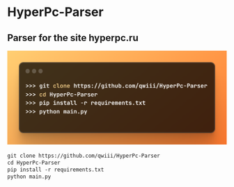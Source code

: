 # HyperPc-Parser
## Parser for the site hyperpc.ru
![code](https://github.com/qwiii/HyperPc-Parser/blob/main/github_code.png)
```
git clone https://github.com/qwiii/HyperPc-Parser
cd HyperPc-Parser
pip install -r requirements.txt
python main.py
```
